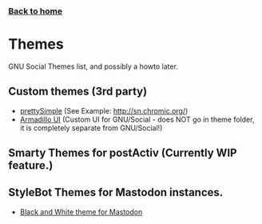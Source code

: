 ### [Back to home](/)

# Themes
GNU Social Themes list, and possibly a howto later.

## Custom themes (3rd party)
- [prettySimple](https://github.com/chimo/gs-prettySimple) (See Example: http://sn.chromic.org/)
- [Armadillo UI](https://github.com/mitchellurgero/armadillo) (Custom UI for GNU/Social - does NOT go in theme folder, it is completely separate from GNU/Social!)

## Smarty Themes for postActiv (Currently WIP feature.)

## StyleBot Themes for Mastodon instances.

- [Black and White theme for Mastodon](https://github.com/mitchellurgero/masto-themes-stylebot)